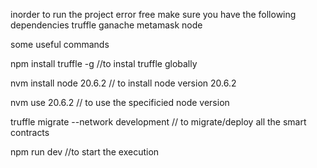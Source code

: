 inorder to run the project error free make sure you have the following dependencies
truffle 
ganache
metamask
node

some useful commands

npm install truffle -g //to instal truffle globally

nvm install node 20.6.2 // to install node version 20.6.2

nvm use 20.6.2 // to use the specificied node version

truffle migrate --network development // to migrate/deploy all the smart contracts 

npm run dev //to start the execution
